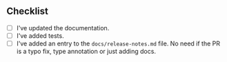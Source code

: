 ## Checklist

- [ ] I've updated the documentation.
- [ ] I've added tests.
- [ ] I've added an entry to the `docs/release-notes.md` file. No need if the PR is a typo fix, type annotation or just adding docs.
